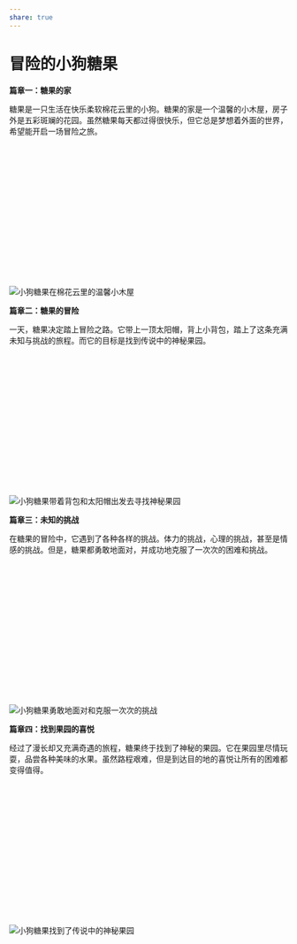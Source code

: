 ```yaml
---  
share: true  
---  
```

  
  
# 冒险的小狗糖果  
  
**篇章一：糖果的家**  
  
糖果是一只生活在快乐柔软棉花云里的小狗。糖果的家是一个温馨的小木屋，房子外是五彩斑斓的花园。虽然糖果每天都过得很快乐，但它总是梦想着外面的世界，希望能开启一场冒险之旅。  
  
![](data:image/svg+xml,%3csvg%20xmlns=%27http://www.w3.org/2000/svg%27%20version=%271.1%27%20width=%27400%27%20height=%27256%27/%3e)![小狗糖果在棉花云里的温馨小木屋](https://p16-flow-sign-va.ciciai.com/ocean-cloud-tos-us/775e092f06bf44a5a30ec8f8d436cc82.png~tplv-6bxrjdptv7-image.png?rk3s=18ea6f23&x-expires=1735748993&x-signature=btwOwidEQ5SUGEJo286BIRKX2bE%3D)  
    
  
**篇章二：糖果的冒险**  
  
一天，糖果决定踏上冒险之路。它带上一顶太阳帽，背上小背包，踏上了这条充满未知与挑战的旅程。而它的目标是找到传说中的神秘果园。  
  
  ![](data:image/svg+xml,%3csvg%20xmlns=%27http://www.w3.org/2000/svg%27%20version=%271.1%27%20width=%27400%27%20height=%27256%27/%3e)![小狗糖果带着背包和太阳帽出发去寻找神秘果园](https://p16-flow-sign-va.ciciai.com/ocean-cloud-tos-us/01f588c39258403aa36b90856baeefb2.png~tplv-6bxrjdptv7-image.png?rk3s=18ea6f23&x-expires=1735749018&x-signature=3m%2Bi0%2F5528s62BjTNs0hvy4MrpE%3D)  
  
**篇章三：未知的挑战**  
  
    
  
在糖果的冒险中，它遇到了各种各样的挑战。体力的挑战，心理的挑战，甚至是情感的挑战。但是，糖果都勇敢地面对，并成功地克服了一次次的困难和挑战。  
  
![](data:image/svg+xml,%3csvg%20xmlns=%27http://www.w3.org/2000/svg%27%20version=%271.1%27%20width=%27400%27%20height=%27256%27/%3e)![小狗糖果勇敢地面对和克服一次次的挑战](https://p16-flow-sign-va.ciciai.com/ocean-cloud-tos-us/6e32db6d9f0747a19e41af182e4a998b.png~tplv-6bxrjdptv7-image.png?rk3s=18ea6f23&x-expires=1735749052&x-signature=FIaWE0bVo2%2FHLeqQYjTK8vbbrLM%3D)  
  
  
**篇章四：找到果园的喜悦**  
  
经过了漫长却又充满奇遇的旅程，糖果终于找到了神秘的果园。它在果园里尽情玩耍，品尝各种美味的水果。虽然路程艰难，但是到达目的地的喜悦让所有的困难都变得值得。  
  
  ![](data:image/svg+xml,%3csvg%20xmlns=%27http://www.w3.org/2000/svg%27%20version=%271.1%27%20width=%27400%27%20height=%27256%27/%3e)![小狗糖果找到了传说中的神秘果园](https://p16-flow-sign-va.ciciai.com/ocean-cloud-tos-us/e53cb00719b64b60b39899371f0f8f95.png~tplv-6bxrjdptv7-image.png?rk3s=18ea6f23&x-expires=1735749081&x-signature=NDNgwfdTOFajEFMHEFnwh7YKpP0%3D)  
  
  
  
  
  
  
  
  
  
  
  
  
